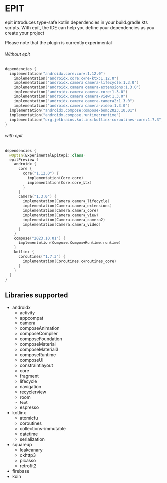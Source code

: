 # EPIT

epit introduces type-safe kotlin dependencies in your build.gradle.kts scripts. With epit, the IDE can help you define your dependencies as you create your project

Please note that the plugin is currently experimental
###### Without epit
```Kotlin
dependencies {
  implementation("androidx.core:core:1.12.0")
    implementation("androidx.core:core-ktx:1.12.0")
    implementation("androidx.camera:camera-lifecycle:1.3.0")
    implementation("androidx.camera:camera-extensions:1.3.0")
    implementation("androidx.camera:camera-core:1.3.0")
    implementation("androidx.camera:camera-view:1.3.0")
    implementation("androidx.camera:camera-camera2:1.3.0")
    implementation("androidx.camera:camera-video:1.3.0")
  implementation("androidx.compose:compose-bom:2023.10.01")
  implementation("androidx.compose.runtime:runtime")
  implementation("org.jetbrains.kotlinx:kotlinx-coroutines-core:1.7.3")
}
```

###### with epit
```Kotlin
dependencies {
  @OptIn(ExperimentalEpitApi::class)
  epitPreview {
    androidx {
      core {
        core("1.12.0") {
          implementation(Core.core)
          implementation(Core.core_ktx)
        }
      }
      camera("1.3.0") {
        implementation(Camera.camera_lifecycle)
        implementation(Camera.camera_extensions)
        implementation(Camera.camera_core)
        implementation(Camera.camera_view)
        implementation(Camera.camera_camera2)
        implementation(Camera.camera_video)
      }
    }
    compose("2023.10.01") {
      implementation(Compose.ComposeRuntime.runtime)
    }
    kotlinx {
      coroutines("1.7.3") {
        implementation(Coroutines.coroutines_core)
      }
    }
  }
}
```

## Libraries supported

- androidx
  - activity
  - appcompat
  - camera
  - composeAnimation
  - composeCompiler
  - composeFoundation
  - composeMaterial
  - composeMaterial3
  - composeRuntime
  - composeUI
  - constraintlayout
  - core
  - fragment
  - lifecycle
  - navigation
  - recyclerview
  - room
  - test
  - espresso
- kotlinx
  - atomicfu
  - coroutines
  - collections-immutable
  - datetime
  - serialization
- squareup
  - leakcanary
  - okhttp3
  - picasso
  - retrofit2
- firebase
- koin
